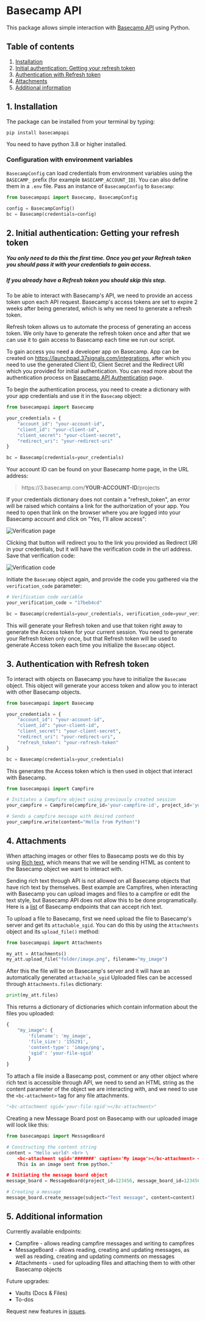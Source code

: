 # Basecamp API

This package allows simple interaction with [Basecamp API](https://github.com/basecamp/bc3-api) using Python.

## Table of contents

1. [Installation](https://github.com/mare011rs/basecampapi#1-installation)
2. [Initial authentication: Getting your refresh token](https://github.com/mare011rs/basecampapi#2-initial-authentication-getting-your-refresh-token)
3. [Authentication with Refresh token](https://github.com/mare011rs/basecampapi#3-authentication-with-refresh-token)
4. [Attachments](https://github.com/mare011rs/basecampapi#4-attachments)
5. [Additional information](https://github.com/mare011rs/basecampapi#5-additional-information)

## 1. Installation
The package can be installed from your terminal by typing:

    pip install basecampapi

You need to have python 3.8 or higher installed.

### Configuration with environment variables

`BasecampConfig` can load credentials from environment variables using the
`BASECAMP_` prefix (for example `BASECAMP_ACCOUNT_ID`). You can also define them
in a `.env` file. Pass an instance of `BasecampConfig` to `Basecamp`:

```python
from basecampapi import Basecamp, BasecampConfig

config = BasecampConfig()
bc = Basecamp(credentials=config)
```


## 2. Initial authentication: Getting your refresh token

##### You only need to do this the first time. Once you get your Refresh token you should pass it with your credentials to gain access. 
##### If you already have a Refresh token you should skip this step.

To be able to interact with Basecamp's API, we need to provide an access token upon each API request. Basecamp's access tokens are set to expire 2 weeks after being generated, which is why we need to generate a refresh token.

Refresh token allows us to automate the process of generating an access token. We only have to generate the refresh token once and after that we can use it to gain access to Basecamp each time we run our script.

To gain access you need a developer app on Basecamp. App can be created on https://launchpad.37signals.com/integrations, after which you need to use the generated Client ID, Client Secret and the Redirect URI which you provided for initial authentication. You can read more about the authentication process on [Basecamp API Authentication](https://github.com/basecamp/api/blob/master/sections/authentication.md) page.

To begin the authentication process, you need to create a dictionary with your app credentials and use it in the `Basecamp` object:

```python
from basecampapi import Basecamp

your_credentials = {
	"account_id": "your-account-id",
	"client_id": "your-client-id",
	"client_secret": "your-client-secret",
	"redirect_uri": "your-redirect-uri"
}

bc = Basecamp(credentials=your_credentials)
```
Your account ID can be found on your Basecamp home page, in the URL address:
> https:<SPAN></SPAN>//3.basecamp.com/<b>YOUR-ACCOUNT-ID</b>/projects

If your credentials dictionary does not contain a "refresh_token", an error will be raised which contains a link for the authorization of your app. You need to open that link on the browser where you are logged into your Basecamp account and  click on "Yes, I'll allow access":

![Verification page](https://user-images.githubusercontent.com/24939829/209202366-bae05d01-5f8d-4ca6-a0f8-5e1eb9088acd.png  "Verification page")

Clicking that button will redirect you to the link you provided as Redirect URI in your credentials, but it will have the verification code in the url address. Save that verification code:

![Verification code](https://user-images.githubusercontent.com/24939829/209202400-d2aa342b-70e1-4fd1-9787-2f3dc1280a57.png  "Verification code")

Initiate the `Basecamp` object again, and provide the code you gathered via the `verification_code` parameter:

```python
# Verification code variable 
your_verification_code = "17beb4cd"

bc = Basecamp(credentials=your_credentials, verification_code=your_verification_code)
```

This will generate your Refresh token and use that token right away to generate the Access token for your current session. You need to generate your Refresh token only once, but that Refresh token will be used to generate Access token each time you initialize the `Basecamp` object.


## 3. Authentication with Refresh token

To interact with objects on Basecamp you have to initialize the `Basecamo` object. This object will generate your access token and allow you to interact with other Basecamp objects. 

```python
from basecampapi import Basecamp

your_credentials = {
	"account_id": "your-account-id",
	"client_id": "your-client-id",
	"client_secret": "your-client-secret",
	"redirect_uri": "your-redirect-uri",
	"refresh_token": "your-refresh-token"
}

bc = Basecamp(credentials=your_credentials)
```
This generates the Access token which is then used in object that interact with Basecamp.

```python
from basecampapi import Campfire

# Initiates a Campfire object using previously created session
your_campfire = Campfire(campfire_id='your-campfire-id', project_id='your-project-id')

# Sends a campfire message with desired content
your_campfire.write(content="Hello from Python!") 
```


## 4. Attachments

When attaching images or other files to Basecamp posts we do this by using [Rich text](https://github.com/basecamp/bc3-api/blob/3f71ee57b278be6e71f51488c71197f600395a2b/sections/rich_text.md), which means that we will be sending HTML as content to the Basecamp object we want to interact with. 

Sending rich text through API is not allowed on all Basecamp objects that have rich text by themselves. Best example are Campfires, when interacting with Basecamp you can upload images and files to a campfire or edit the text style, but Basecamp API does not allow this to be done programatically. Here is a [list](https://github.com/basecamp/bc3-api/blob/3f71ee57b278be6e71f51488c71197f600395a2b/sections/rich_text.md#rich-text-content-attributes) of Basecamp endpoints that can accept rich text.


To upload a file to Basecamp, first we need upload the file to Basecamp's server and get its `attachable_sgid`. You can do this by using the `Attachments` object and its `upload_file()` method:

```python
from basecampapi import Attachments

my_att = Attachments()
my_att.upload_file("folder/image.png", filename="my_image")
```
After this the file will be on Basecamp's server and it will have an automatically generated `attachable_sgid` Uploaded files can be accessed through `Attachments.files` dictionary:
```python
print(my_att.files)
```
This returns a dictionary of dictionaries which contain information about the files you uploaded:
```python
{
	"my_image": {
		'filename': 'my_image',
		'file_size': '155291',
		'content-type': 'image/png',
		'sgid': 'your-file-sgid'
		}
}
```
To attach a file inside a Basecamp post, comment or any other object where rich text is accessible through API, we need to send an HTML string  as the content parameter of the object we are interacting with, and we need to use the `<bc-attachment>` tag for any file attachments.

```python
"<bc-attachment sgid='your-file-sgid'></bc-attachment>"
```

Creating a new Message Board post on Basecamp with our uploaded image will look like this:
```python
from basecampapi import MessageBoard

# Constructing the content string
content = "Hello world! <br> \ 
	<bc-attachment sgid='#######' caption='My image'></bc-attachment> <br> \	
	This is an image sent from python."

# Initiating the message board object
message_board = MessageBoard(project_id=123456, message_board_id=123456)

# Creating a message
message_board.create_message(subject="Test message", content=content)
```

## 5. Additional information

Currently available endpoints:
- Campfire - allows reading campfire messages and writing to campfires
- MessageBoard - allows reading, creating and updating messages, as well as reading, creating and updating comments on messages
- Attachments - used for uploading files and attaching them to with other Basecamp objects

Future upgrades:
- Vaults (Docs & Files)
- To-dos

Request new features in [issues](https://github.com/mare011rs/basecampapi/issues).
